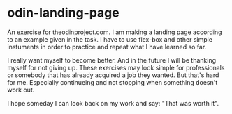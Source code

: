 # odin-landing-page
An exercise for theodinproject.com.
I am making a landing page according to an example given in the task.
I have to use flex-box and other simple instuments in order to practice and repeat what I have learned so far.

I really want myself to become better. And in the future I will be thanking myself for not giving up.
These exercises may look simple for professionals or somebody that has already acquired a job they wanted.
But that's hard for me. Especially continueing and not stopping when something doesn't work out.

I hope someday I can look back on my work and say: "That was worth it".
